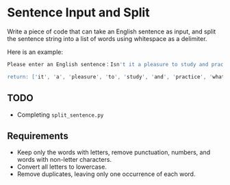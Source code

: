 # Sentence Input and Split

Write a piece of code that can take an English sentence as input, and split the sentence string into a list of words using whitespace as a delimiter.

Here is an example:

```bash
Please enter an English sentence：Isn't it a pleasure to study and practice what you have learned?

return: ['it', 'a', 'pleasure', 'to', 'study', 'and', 'practice', 'what', 'you', 'have', 'learned']

```

## TODO

- Completing `split_sentence.py`

## Requirements

- Keep only the words with letters, remove punctuation, numbers, and words with non-letter characters.
- Convert all letters to lowercase.
- Remove duplicates, leaving only one occurrence of each word.
